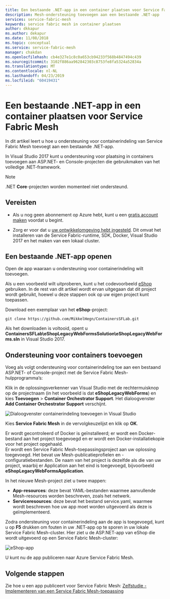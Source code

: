 ```yaml
---
title: Een bestaande .NET-app in een container plaatsen voor Service Fabric Mesh | Microsoft Docs
description: Mesh-ondersteuning toevoegen aan een bestaande .NET-app
services: service-fabric-mesh
keywords: service fabric mesh in container plaatsen
author: dkkapur
ms.author: dekapur
ms.date: 11/08/2018
ms.topic: conceptual
ms.service: service-fabric-mesh
manager: chakdan
ms.openlocfilehash: cb4e327e1c8c0a653cb94233f568b4847494c439
ms.sourcegitcommit: 3102f886aa962842303c8753fe8fa5324a52834a
ms.translationtype: MT
ms.contentlocale: nl-NL
ms.lasthandoff: 04/23/2019
ms.locfileid: "60419431"
---
```

# <a name="containerize-an-existing-net-app-for-service-fabric-mesh"></a>Een bestaande .NET-app in een container plaatsen voor Service Fabric Mesh

In dit artikel leert u hoe u ondersteuning voor containerindeling van Service Fabric Mesh toevoegt aan een bestaande .NET-app.

In Visual Studio 2017 kunt u ondersteuning voor plaatsing in containers toevoegen aan ASP.NET- en Console-projecten die gebruikmaken van het volledige .NET-framework.

> [!NOTE]
> .NET **Core**-projecten worden momenteel niet ondersteund.

## <a name="prerequisites"></a>Vereisten

* Als u nog geen abonnement op Azure hebt, kunt u een [gratis account maken](https://azure.microsoft.com/free/?WT.mc_id=A261C142F) voordat u begint.

* Zorg er voor dat u [uw ontwikkelomgeving hebt ingesteld](service-fabric-mesh-howto-setup-developer-environment-sdk.md). Dit omvat het installeren van de Service Fabric-runtime, SDK, Docker, Visual Studio 2017 en het maken van een lokaal cluster.

## <a name="open-an-existing-net-app"></a>Een bestaande .NET-app openen

Open de app waaraan u ondersteuning voor containerindeling wilt toevoegen.

Als u een voorbeeld wilt uitproberen, kunt u het codevoorbeeld [eShop](https://github.com/MikkelHegn/ContainersSFLab) gebruiken. In de rest van dit artikel wordt ervan uitgegaan dat dit project wordt gebruikt, hoewel u deze stappen ook op uw eigen project kunt toepassen.

Download een exemplaar van het **eShop**-project:

```git
git clone https://github.com/MikkelHegn/ContainersSFLab.git
```

Als het downloaden is voltooid, opent u **ContainersSFLab\eShopLegacyWebFormsSolution\eShopLegacyWebForms.sln** in Visual Studio 2017.

## <a name="add-container-support"></a>Ondersteuning voor containers toevoegen
 
Voeg als volgt ondersteuning voor containerindeling toe aan een bestaand ASP.NET- of Console-project met de Service Fabric Mesh-hulpprogramma’s:

Klik in de oplossingsverkenner van Visual Studio met de rechtermuisknop op de projectnaam (in het voorbeeld is dat **eShopLegacyWebForms**) en kies **Toevoegen** > **Container Orchestrator Support**.
Het dialoogvenster **Add Container Orchestrator Support** verschijnt.

![Dialoogvenster containerindeling toevoegen in Visual Studio](./media/service-fabric-mesh-howto-containerize-vs/add-container-orchestration-support.png)

Kies **Service Fabric Mesh** in de vervolgkeuzelijst en klik op **OK**.

Er wordt gecontroleerd of Docker is geïnstalleerd; er wordt een Docker-bestand aan het project toegevoegd en er wordt een Docker-installatiekopie voor het project opgehaald.  
Er wordt een Service Fabric Mesh-toepassingsproject aan uw oplossing toegevoegd. Het bevat uw Mesh-publicatieprofielen en -configuratiebestanden. De naam van het project is dezelfde als die van uw project, waarbij er Application aan het eind is toegevoegd, bijvoorbeeld **eShopLegacyWebFormsApplication**. 

In het nieuwe Mesh-project ziet u twee mappen:
- **App-resources**: deze bevat YAML-bestanden waarmee aanvullende Mesh-resources worden beschreven, zoals het netwerk.
- **Serviceresources**: deze bevat het bestand service.yaml, waarmee wordt beschreven hoe uw app moet worden uitgevoerd als deze is geïmplementeerd.

Zodra ondersteuning voor containerindeling aan de app is toegevoegd, kunt u op **F5** drukken om fouten in uw .NET-app op te sporen in uw lokale Service Fabric Mesh-cluster. Hier ziet u de ASP.NET-app van eShop die wordt uitgevoerd op een Service Fabric Mesh-cluster: 

![eShop-app](./media/service-fabric-mesh-howto-containerize-vs/eshop-running.png)

U kunt nu de app publiceren naar Azure Service Fabric Mesh.

## <a name="next-steps"></a>Volgende stappen

Zie hoe u een app publiceert voor Service Fabric Mesh: [Zelfstudie - Implementeren van een Service Fabric Mesh-toepassing](service-fabric-mesh-tutorial-deploy-service-fabric-mesh-app.md)